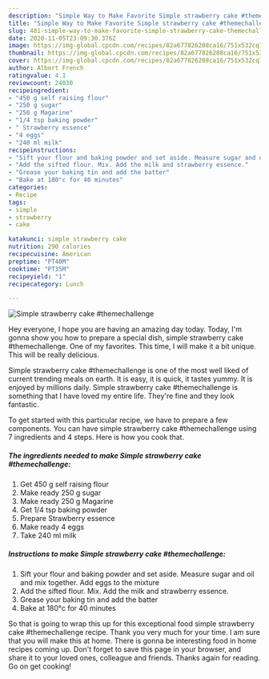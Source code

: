 ```yaml
---
description: "Simple Way to Make Favorite Simple strawberry cake #themechallenge"
title: "Simple Way to Make Favorite Simple strawberry cake #themechallenge"
slug: 481-simple-way-to-make-favorite-simple-strawberry-cake-themechallenge
date: 2020-11-05T23:09:30.376Z
image: https://img-global.cpcdn.com/recipes/82a677826208ca16/751x532cq70/simple-strawberry-cake-themechallenge-recipe-main-photo.jpg
thumbnail: https://img-global.cpcdn.com/recipes/82a677826208ca16/751x532cq70/simple-strawberry-cake-themechallenge-recipe-main-photo.jpg
cover: https://img-global.cpcdn.com/recipes/82a677826208ca16/751x532cq70/simple-strawberry-cake-themechallenge-recipe-main-photo.jpg
author: Albert French
ratingvalue: 4.1
reviewcount: 24030
recipeingredient:
- "450 g self raising flour"
- "250 g sugar"
- "250 g Magarine"
- "1/4 tsp baking powder"
- " Strawberry essence"
- "4 eggs"
- "240 ml milk"
recipeinstructions:
- "Sift your flour and baking powder and set aside. Measure sugar and oil and mix together. Add eggs to the mixture"
- "Add the sifted flour. Mix. Add the milk and strawberry essence."
- "Grease your baking tin and add the batter"
- "Bake at 180°c for 40 minutes"
categories:
- Recipe
tags:
- simple
- strawberry
- cake

katakunci: simple strawberry cake 
nutrition: 290 calories
recipecuisine: American
preptime: "PT40M"
cooktime: "PT35M"
recipeyield: "1"
recipecategory: Lunch

---
```



![Simple strawberry cake #themechallenge](https://img-global.cpcdn.com/recipes/82a677826208ca16/751x532cq70/simple-strawberry-cake-themechallenge-recipe-main-photo.jpg)

Hey everyone, I hope you are having an amazing day today. Today, I'm gonna show you how to prepare a special dish, simple strawberry cake #themechallenge. One of my favorites. This time, I will make it a bit unique. This will be really delicious.



Simple strawberry cake #themechallenge is one of the most well liked of current trending meals on earth. It is easy, it is quick, it tastes yummy. It is enjoyed by millions daily. Simple strawberry cake #themechallenge is something that I have loved my entire life. They're fine and they look fantastic.


To get started with this particular recipe, we have to prepare a few components. You can have simple strawberry cake #themechallenge using 7 ingredients and 4 steps. Here is how you cook that.

<!--inarticleads1-->

##### The ingredients needed to make Simple strawberry cake #themechallenge:

1. Get 450 g self raising flour
1. Make ready 250 g sugar
1. Make ready 250 g Magarine
1. Get 1/4 tsp baking powder
1. Prepare  Strawberry essence
1. Make ready 4 eggs
1. Take 240 ml milk




<!--inarticleads2-->

##### Instructions to make Simple strawberry cake #themechallenge:

1. Sift your flour and baking powder and set aside. Measure sugar and oil and mix together. Add eggs to the mixture
1. Add the sifted flour. Mix. Add the milk and strawberry essence.
1. Grease your baking tin and add the batter
1. Bake at 180°c for 40 minutes




So that is going to wrap this up for this exceptional food simple strawberry cake #themechallenge recipe. Thank you very much for your time. I am sure that you will make this at home. There is gonna be interesting food in home recipes coming up. Don't forget to save this page in your browser, and share it to your loved ones, colleague and friends. Thanks again for reading. Go on get cooking!

